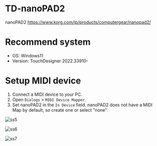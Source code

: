 # TD-nanoPAD2

nanoPAD2
https://www.korg.com/jp/products/computergear/nanopad2/

# Recommend system

- OS: Windows11
- Version: TouchDesigner 2022.33910-

# Setup MIDI device

1. Connect a MIDI device to your PC.
2. Open `Dialogs` > `MIDI Device Mapper`.
4. Set nanoPAD2 in the `In Device` field. nanoPAD2 does not have a MIDI Map by default, so create one or select "none".

![ss5](https://github.com/hisahayashi/TD-nanoPAD2/assets/1713215/ce3e64d8-2671-4f7b-a82b-5ed88b5c10c2)

![ss6](https://github.com/hisahayashi/TD-nanoPAD2/assets/1713215/cf7f5297-59cf-4afd-a88d-eaa5489f4ff4)

![ss7](https://github.com/hisahayashi/TD-nanoPAD2/assets/1713215/dc49bab7-3ea0-4ea7-b4f9-5efe562ebad2)

